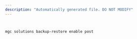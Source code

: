```yaml
---
description: "Automatically generated file. DO NOT MODIFY"
---
```


```bash


mgc solutions backup-restore enable post

```